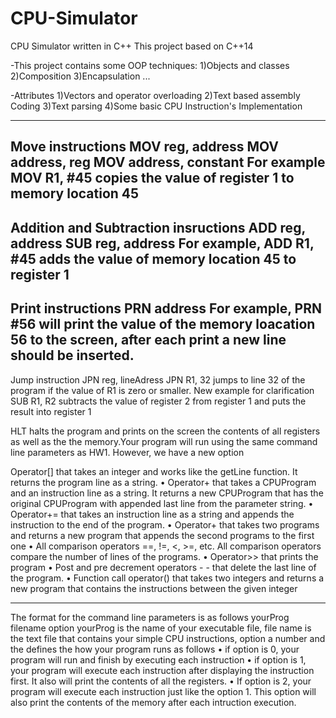 # CPU-Simulator
CPU Simulator written in C++
This project based on C++14

-This project contains some OOP techniques:
1)Objects and classes
2)Composition
3)Encapsulation
...

-Attributes
1)Vectors and operator overloading
2)Text based assembly Coding
3)Text parsing
4)Some basic CPU Instruction's Implementation


------------------
Move instructions
MOV reg, address
MOV address, reg
MOV address, constant
For example MOV R1, #45 copies the value of register 1 to memory location 45
-----------------
Addition and Subtraction insructions
ADD reg, address
SUB reg, address
For example, ADD R1, #45 adds the value of memory location 45 to register 1
-----------------
Print instructions
PRN address
For example, PRN #56 will print the value of the memory loacation 56 to the screen, after each print
a new line should be inserted.
-----------------
Jump instruction
JPN reg, lineAdress
JPN R1, 32 jumps to line 32 of the program if the value of R1 is zero or smaller.
New example for clarification
SUB R1, R2 subtracts the value of register 2 from register 1 and puts the result into register 1

HLT
halts the program and prints on the screen the contents of all registers as well as the the memory.Your program will run using the same command line parameters as HW1. However, we have a new
option

Operator[] that takes an integer and works like the getLine function. It returns the program
line as a string.
• Operator+ that takes a CPUProgram and an instruction line as a string. It returns a new
CPUProgram that has the original CPUProgram with appended last line from the parameter
string.
• Operator+= that takes an instruction line as a string and appends the instruction to the end of
the program.
• Operator+ that takes two programs and returns a new program that appends the second
programs to the first one
• All comparison operators ==, !=, <, >=, etc. All comparison operators compare the number of
lines of the programs.
• Operator>> that prints the program
• Post and pre decrement operators - - that delete the last line of the program.
• Function call operator() that takes two integers and returns a new program that contains the
instructions between the given integer

--------------------------------------------------
The format for the command line parameters is as follows
yourProg filename option
yourProg is the name of your executable file, file name is the text file that contains your simple CPU
instructions, option a number and the defines the how your program runs as follows
• if option is 0, your program will run and finish by executing each instruction
• if option is 1, your program will execute each instruction after displaying the instruction first.
It also will print the contents of all the registers.
• If option is 2, your program will execute each instruction just like the option 1. This option
will also print the contents of the memory after each intruction execution.
